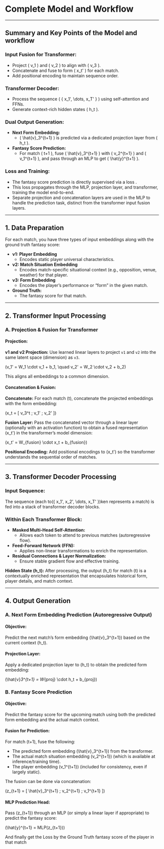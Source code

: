 # Complete Model and Workflow

---

## Summary and Key Points of the Model and workflow

### **Input Fusion for Transformer:**
- Project \( v_1 \) and \( v_2 \) to align with \( v_3 \).
- Concatenate and fuse to form \( x_t' \) for each match.
- Add positional encoding to maintain sequence order.

### **Transformer Decoder:**
- Process the sequence \( \{ x_1', \dots, x_T' \} \) using self-attention and FFNs.
- Generate context-rich hidden states \( h_t \).

### **Dual Output Generation:**
- **Next Form Embedding:**
  - \( \hat{v}_3^{t+1} \) is predicted via a dedicated projection layer from \( h_t \).
- **Fantasy Score Prediction:**
  - For match \( t+1 \), fuse \( \hat{v}_3^{t+1} \) with \( v_2^{t+1} \) and \( v_1^{t+1} \), and pass through an MLP to get \( \hat{y}^{t+1} \).

### **Loss and Training:**
- The fantasy score prediction is directly supervised via a loss .
- This loss propagates through the MLP, projection layer, and transformer, training the model end-to-end.
- Separate projection and concatenation layers are used in the MLP to handle the prediction task, distinct from the transformer input fusion layers.

---

## 1. Data Preparation

For each match, you have three types of input embeddings along with the ground truth fantasy score:

- **v1: Player Embedding**
  - Encodes static player universal characteristics.
- **v2: Match Situation Embedding**
  - Encodes match-specific situational context (e.g., opposition, venue, weather) for that player.
- **v3: Form Embedding**
  - Encodes the player’s performance or “form” in the given match.
- **Ground Truth:**
  - The fantasy score for that match.

---

## 2. Transformer Input Processing

### A. Projection & Fusion for Transformer

#### **Projection:**

**v1 and v2 Projection:**
Use learned linear layers to project `v1` and `v2` into the same latent space (dimension) as `v3`.

\(v_1' = W_1 \cdot v_1 + b_1, \quad v_2' = W_2 \cdot v_2 + b_2\)

This aligns all embeddings to a common dimension.

#### **Concatenation & Fusion:**

**Concatenate:**
For each match \(t\), concatenate the projected embeddings with the form embedding:

\(x_t = [ v_3^t ; v_1' ; v_2' ]\)

**Fusion Layer:**
Pass the concatenated vector through a linear layer (optionally with an activation function) to obtain a fused representation \(x_t'\) in the transformer’s model dimension:

\(x_t' = W_{fusion} \cdot x_t + b_{fusion}\)

**Positional Encoding:**
Add positional encodings to \(x_t'\) so the transformer understands the sequential order of matches.

---

## 3. Transformer Decoder Processing

### **Input Sequence:**

The sequence  (each to\(\{ x_1', x_2', \dots, x_T' \}\)ken represents a match) is fed into a stack of transformer decoder blocks.

### **Within Each Transformer Block:**

- **Masked Multi-Head Self-Attention:**
  - Allows each token to attend to previous matches (autoregressive flow).
- **Feed-Forward Network (FFN):**
  - Applies non-linear transformations to enrich the representation.
- **Residual Connections & Layer Normalization:**
  - Ensure stable gradient flow and effective training.

**Hidden State ****************************************************************\(h_t\)****************************************************************:**
After processing, the output \(h_t\) for match \(t\) is a contextually enriched representation that encapsulates historical form, player details, and match context.

---

## 4. Output Generation

### **A. Next Form Embedding Prediction (Autoregressive Output)**

#### **Objective:**

Predict the next match’s form embedding \(\hat{v}_3^{t+1}\) based on the current context \(h_t\).

#### **Projection Layer:**

Apply a dedicated projection layer to \(h_t\) to obtain the predicted form embedding:

\(\hat{v}_3^{t+1} = W_{proj} \cdot h_t + b_{proj}\)


### **B. Fantasy Score Prediction**

#### **Objective:**

Predict the fantasy score for the upcoming match using both the predicted form embedding and the actual match context.

#### **Fusion for Prediction:**

For match \(t+1\), fuse the following:

- The predicted form embedding \(\hat{v}_3^{t+1}\) from the transformer.
- The actual match situation embedding \(v_2^{t+1}\) (which is available at inference/training time).
- The player embedding \(v_1^{t+1}\) (included for consistency, even if largely static).

The fusion can be done via concatenation:

\(z_{t+1} = [ \hat{v}_3^{t+1} ; v_2^{t+1} ; v_1^{t+1} ]\)

#### **MLP Prediction Head:**

Pass \(z_{t+1}\) through an MLP (or simply a linear layer if appropriate) to predict the fantasy score:

\(\hat{y}^{t+1} = MLP(z_{t+1})\)

And finally get the Loss by the Ground Truth fantasy score of the player in that match




